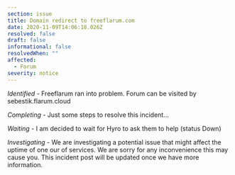 ```yaml
---
section: issue
title: Domain redirect to freeflarum.com
date: 2020-11-09T14:06:18.026Z
resolved: false
draft: false
informational: false
resolvedWhen: ""
affected:
  - Forum
severity: notice
---
```

*Identified -* Freeflarum ran into problem. Forum can be visited by sebestik.flarum.cloud

*Completing -* Just some steps to resolve this incident...

*Waiting -* I am decided to wait for Hyro to ask them to help (status Down)

*Investigating* - We are investigating a potential issue that might affect the uptime of one our of services. We are sorry for any inconvenience this may cause you. This incident post will be updated once we have more information.